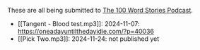 These are all being submitted to [The 100 Word Stories Podcast](https://oneadayuntilthedayidie.com).
- [[Tangent - Blood test.mp3]]: 2024-11-07: https://oneadayuntilthedayidie.com/?p=40036
- [[Pick Two.mp3]]: 2024-11-24: not published yet
